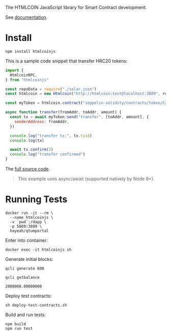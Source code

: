 The HTMLCOIN JavaScript library for Smart Contract development.

See [documentation](https://qtumproject.github.io/qtumjs-doc/).

# Install

```
npm install htmlcoinjs
```

This is a sample code snippet that transfer HRC20 tokens:

```js
import {
  HtmlcoinRPC,
} from "htmlcoinjs"

const repoData = require("./solar.json")
const htmlcoin = new Htmlcoin("http://htmlcoin:test@localhost:3889", repoData)

const myToken = htmlcoin.contract("zeppelin-solidity/contracts/token/CappedToken.sol")

async function transfer(fromAddr, toAddr, amount) {
  const tx = await myToken.send("transfer", [toAddr, amount], {
    senderAddress: fromAddr,
  })

  console.log("transfer tx:", tx.txid)
  console.log(tx)

  await tx.confirm(3)
  console.log("transfer confirmed")
}
```

The [full source code](https://github.com/qtumproject/qtumbook-mytoken-qtumjs-cli).

> This example uses async/await (supported natively by Node 8+).

# Running Tests

```
docker run -it --rm \
  --name htmlcoinjs \
  -v `pwd`:/dapp \
  -p 5889:3889 \
  hayeah/qtumportal
```

Enter into container:

```
docker exec -it htmlcoinjs sh
```

Generate initial blocks:

```
qcli generate 600

qcli getbalance

2000000.00000000
```

Deploy test contracts:

```
sh deploy-test-contracts.sh
```

Build and run tests:

```
npm build
npm run test
```
